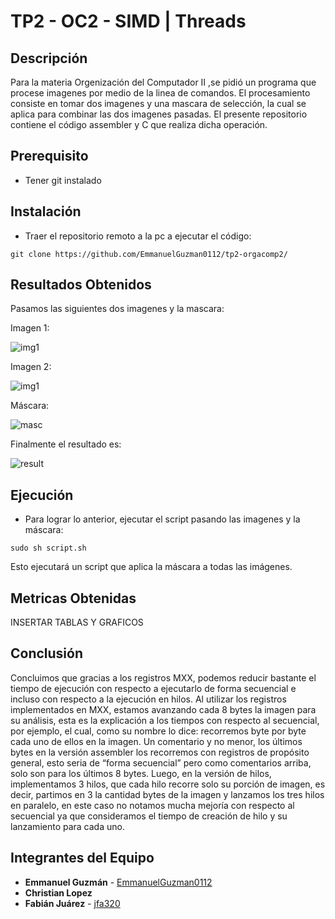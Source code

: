 # TP2 - OC2 - SIMD | Threads

## Descripción

Para la materia Orgenización del Computador II ,se pidió un programa que procese imagenes por medio de la linea de comandos. El procesamiento consiste en tomar dos imagenes y una mascara de selección, la cual se aplica para combinar las dos imagenes pasadas.
El presente repositorio contiene el código assembler y C que realiza dicha operación.


## Prerequisito
* Tener git instalado

## Instalación

* Traer el repositorio remoto a la pc a ejecutar el código:

```
git clone https://github.com/EmmanuelGuzman0112/tp2-orgacomp2/
```

## Resultados Obtenidos

Pasamos las siguientes dos imagenes y la mascara:

Imagen 1:

![img1](e1.bmp)


Imagen 2:

![img1](e2.bmp)


Máscara:

![masc](emasc.bmp)


Finalmente el resultado es:

![result](https://drive.google.com/uc?export=view&id=1ULZQj8d44otfczlJZiQ3H-LGOaPZ5KkY)

## Ejecución
* Para lograr lo anterior, ejecutar el script pasando las imagenes y la máscara:
 
```
sudo sh script.sh
```
Esto ejecutará un script que aplica la máscara a todas las imágenes.

## Metricas Obtenidas

INSERTAR TABLAS Y GRAFICOS

## Conclusión

Concluimos que gracias a los registros MXX, podemos reducir bastante el tiempo de ejecución con respecto a ejecutarlo de forma secuencial e incluso con respecto a la ejecución en hilos.
Al utilizar los registros implementados en MXX, estamos avanzando cada 8 bytes la imagen para su análisis, esta es la explicación a los tiempos con respecto al secuencial, por ejemplo, el cual, como su nombre lo dice: recorremos byte por byte cada uno de ellos en la imagen. Un comentario y no menor, los últimos bytes en la versión assembler los recorremos con registros de propósito general, esto seria de “forma secuencial” pero como comentarios arriba, solo son para los últimos 8 bytes.
Luego, en la versión de hilos, implementamos 3 hilos, que cada hilo recorre solo su porción de imagen, es decir, partimos en 3 la cantidad bytes de la imagen y lanzamos los tres hilos en paralelo, en este caso no notamos mucha mejoría con respecto al secuencial ya que consideramos el tiempo de creación de hilo y su lanzamiento para cada uno.


## Integrantes del Equipo

* **Emmanuel Guzmán** - [EmmanuelGuzman0112](https://github.com/EmmanuelGuzman0112)
* **Christian Lopez** 
* **Fabián Juárez** - [jfa320](https://github.com/jfa320)
